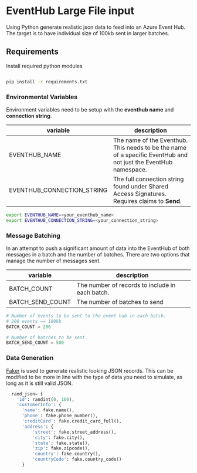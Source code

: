 # EventHub Large File input

Using Python generate realistic json data to feed into an Azure Event Hub. The target is to have individual size of 100kb sent in larger batches.

## Requirements

Install required python modules

```bash

pip install -r requirements.txt

```

### Environmental Variables

Environment variables need to be setup with the **eventhub name** and **connection string**.

|variable|description|
|--|--|
|EVENTHUB_NAME|The name of the Eventhub. This needs to be the name of a specific EventHub and not just the EventHub namespace.|
|EVENTHUB_CONNECTION_STRING|The full connection string found under Shared Access Signatures. Requires claims to **Send**.|

```bash
export EVENTHUB_NAME=<your_eventhub_name>
export EVENTHUB_CONNECTION_STRING=<your_connection_string>
```

### Message Batching

In an attempt to push a significant amount of data into the EventHub of both messages in a batch and the number of batches. There are two options that manage the number of messages sent.

|variable|description|
|--|--|
|BATCH_COUNT|The number of records to include in each batch.|
|BATCH_SEND_COUNT|The number of batches to send|

```python
# Number of events to be sent to the event hub in each batch.
# 200 events == 100kb
BATCH_COUNT = 200

# Number of batches to be sent.
BATCH_SEND_COUNT = 500
```

### Data Generation

[Faker](https://faker.readthedocs.io/en/master/) is used to generate realistic looking JSON records. This can be modified to be more in line with the type of data you need to simulate, as long as it is still valid JSON.

```python
  rand_json= {    
    'id': randint(0, 100),    
    'customerInfo': {
      'name': fake.name(), 
      'phone': fake.phone_number(),
      'creditCard': fake.credit_card_full(),
      'address': {
          'street': fake.street_address(),
          'city': fake.city(),
          'state': fake.state(),
          'zip': fake.zipcode(),
          'country': fake.country(),
          'countryCode': fake.country_code()
      }
```
